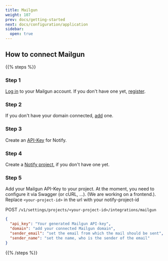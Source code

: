 ```yaml
---
title: Mailgun
weight: 107
prev: docs/getting-started
next: docs/configuration/application
sidebar:
  open: true
---
```


## How to connect Mailgun

{{% steps %}}

### Step 1

[Log in](https://login.mailgun.com/login/) to your Mailgun account. If you don't have one
yet, [register](https://signup.mailgun.com/new/signup).

### Step 2

If you don't have your domain
connected, [add](https://help.mailgun.com/hc/en-us/articles/203637190-How-Do-I-Add-or-Delete-a-Domain-) one.

### Step 3

Create an [API-Key](https://app.mailgun.com/settings/api_security) for Notify.

### Step 4

Create a [Notify project](/docs/configuration/project), if you don't have one yet.

### Step 5

Add your Mailgun API-Key to your project. At the moment, you need to configure it via Swagger (or cURL, ...). (We are
working on a frontend.). Replace `<your-project-id>` in the url with your notify-project-id

POST `/v1/settings/projects/<your-project-id>/integrations/mailgun`

```json
{
  "api_key": "Your generated Mailgun API-key",
  "domain": "add your connected Mailgun domain",
  "sender_email": "set the email from which the mail should be sent",
  "sender_name": "set the name, who is the sender of the email"
}
```

{{% /steps %}}